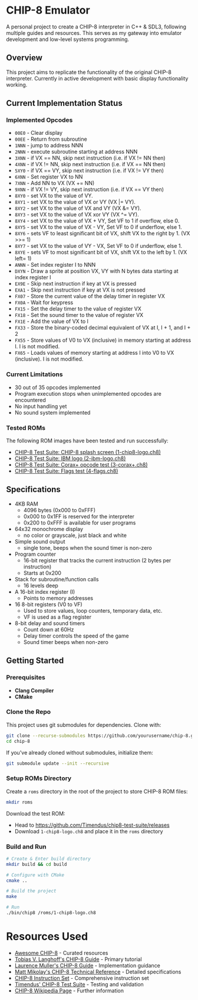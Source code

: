 # CHIP-8 Emulator

A personal project to create a CHIP-8 interpreter in C++ & SDL3, following multiple guides and resources. This serves as my gateway into emulator development and low-level systems programming.

## Overview

This project aims to replicate the functionality of the original CHIP-8 interpreter. Currently in active development with basic display functionality working.

## Current Implementation Status
### Implemented Opcodes
- `00E0` - Clear display
- `00EE` - Return from subroutine
- `1NNN` - jump to address NNN
- `2NNN` - execute subroutine starting at address NNN
- `3XNN` - if VX == NN, skip next instruction (i.e. if VX != NN then)
- `4XNN` - if VX != NN, skip next instruction (i.e. if VX == NN then)
- `5XY0` - if VX == VY, skip next instruction (i.e. if VX != VY then)
- `6XNN` - Set register VX to NN
- `7XNN` - Add NN to VX (VX += NN)
- `9XNN` - if VX != VY, skip next instruction (i.e. if VX == VY then)
- `8XY0` - set VX to the value of VY.
- `8XY1` - set VX to the value of VX or VY (VX |= VY).
- `8XY2` - set VX to the value of VX and VY (VX &= VY).
- `8XY3` - set VX to the value of VX xor VY (VX ^= VY).
- `8XY4` - set VX to the value of VX + VY, Set VF to 1 if overflow, else 0. 
- `8XY5` - set VX to the value of VX - VY, Set VF to 0 if underflow, else 1. 
- `8XY6` - sets VF to least significant bit of VX, shift VX to the right by 1. (VX >>= 1)
- `8XY7` - set VX to the value of VY - VX, Set VF to 0 if underflow, else 1. 
- `8XYE` - sets VF to most significant bit of VX, shift VX to the left by 1. (VX left= 1)
- `ANNN` - Set index register I to NNN
- `DXYN` - Draw a sprite at position VX, VY with N bytes data starting at index register I
- `EX9E` - Skip next instruction if key at VX is pressed
- `EXA1` - Skip next instruction if key at VX is not pressed
- `FX07` - Store the current value of the delay timer in register VX
- `FX0A` - Wait for keypress
- `FX15` - Set the delay timer to the value of register VX
- `FX18` - Set the sound timer to the value of register VX
- `FX1E` - Add the value of VX to I
- `FX33` - Store the binary-coded decimal equivalent of VX at I, I + 1, and I + 2
- `FX55` - Store values of V0 to VX (inclusive) in memory starting at address I. I is not modified.
- `FX65` - Loads values of memory starting at address I into V0 to VX (inclusive). I is not modified.

### Current Limitations
- 30 out of 35 opcodes implemented
- Program execution stops when unimplemented opcodes are encountered
- No input handling yet
- No sound system implemented

### Tested ROMs

The following ROM images have been tested and run successfully:
- [CHIP-8 Test Suite: CHIP-8 splash screen (1-chip8-logo.ch8)](https://github.com/Timendus/chip8-test-suite#chip-8-splash-screen)
- [CHIP-8 Test Suite: IBM logo (2-ibm-logo.ch8)](https://github.com/Timendus/chip8-test-suite#ibm-logo)
- [CHIP-8 Test Suite: Corax+ opcode test (3-corax+.ch8)](https://github.com/Timendus/chip8-test-suite#corax-opcode-test)
- [CHIP-8 Test Suite: Flags test (4-flags.ch8)](https://github.com/Timendus/chip8-test-suite#flags-test)

## Specifications

- 4KB RAM
  - 4096 bytes (0x000 to 0xFFF)
  - 0x000 to 0x1FF is reserved for the interpreter
  - 0x200 to 0xFFF is available for user programs
- 64x32 monochrome display
  - no color or grayscale, just black and white
- Simple sound output
  - single tone, beeps when the sound timer is non-zero
- Program counter
  - 16-bit register that tracks the current instruction (2 bytes per instruction)
  - Starts at 0x200
- Stack for subroutine/function calls
  - 16 levels deep
- A 16-bit index register (I)
  - Points to memory addresses
- 16 8-bit registers (V0 to VF)
  - Used to store values, loop counters, temporary data, etc.
  - VF is used as a flag register
- 8-bit delay and sound timers 
  - Count down at 60Hz
  - Delay timer controls the speed of the game
  - Sound timer beeps when non-zero


## Getting Started
### Prerequisites
- **Clang Compiler**
- **CMake**

### Clone the Repo
This project uses git submodules for dependencies. Clone with:
```bash
git clone --recurse-submodules https://github.com/yourusername/chip-8.git
cd chip-8
```

If you've already cloned without submodules, initialize them:
```bash
git submodule update --init --recursive
```

### Setup ROMs Directory
Create a `roms` directory in the root of the project to store CHIP-8 ROM files:

```bash
mkdir roms
```

Download the test ROM:
- Head to https://github.com/Timendus/chip8-test-suite/releases
- Download `1-chip8-logo.ch8` and place it in the `roms` directory

### Build and Run
```bash
# Create & Enter build directory
mkdir build && cd build

# Configure with CMake
cmake ..

# Build the project
make

# Run
./bin/chip8 /roms/1-chip8-logo.ch8
```

# Resources Used
- [Awesome CHIP-8](https://github.com/tobiasvl/awesome-chip-8) - Curated resources
- [Tobias V. Langhoff's CHIP-8 Guide](https://tobiasvl.github.io/blog/write-a-chip-8-emulator/) - Primary tutorial
- [Laurence Muller's CHIP-8 Guide](https://multigesture.net/articles/how-to-write-an-emulator-chip-8-interpreter/) - Implementation guidance
- [Matt Mikolay's CHIP-8 Technical Reference](https://github.com/mattmikolay/chip-8/wiki/CHIP%E2%80%908-Technical-Reference) - Detailed specifications
- [CHIP-8 Instruction Set](https://johnearnest.github.io/Octo/docs/chip8ref.pdf) - Comprehensive instruction set
- [Timendus' CHIP-8 Test Suite](https://github.com/Timendus/chip8-test-suite) - Testing and validation
- [CHIP-8 Wikipedia Page](https://en.wikipedia.org/wiki/CHIP-8) - Further information
